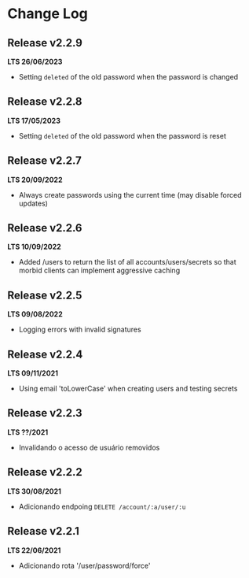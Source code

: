 # Change Log

## Release v2.2.9
__LTS 26/06/2023__

 - Setting `deleted` of the old password when the password is changed

## Release v2.2.8
__LTS 17/05/2023__

 - Setting `deleted` of the old password when the password is reset

## Release v2.2.7
__LTS 20/09/2022__

 - Always create passwords using the current time (may disable forced updates)

## Release v2.2.6
__LTS 10/09/2022__

 - Added /users to return the list of all accounts/users/secrets so that morbid clients can implement aggressive caching

## Release v2.2.5
__LTS 09/08/2022__

 - Logging errors with invalid signatures

## Release v2.2.4
__LTS 09/11/2021__

 - Using email 'toLowerCase' when creating users and testing secrets

## Release v2.2.3
__LTS ??/2021__

 - Invalidando o acesso de usuário removidos

## Release v2.2.2
__LTS 30/08/2021__

 - Adicionando endpoing `DELETE /account/:a/user/:u`

## Release v2.2.1
__LTS 22/06/2021__

 - Adicionando rota '/user/password/force'